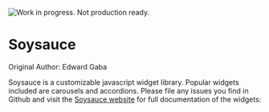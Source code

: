 ![Work in progress. Not production ready.](https://cloud.githubusercontent.com/assets/2625486/2713221/50a2200a-c4e3-11e3-9b71-64c5e7d0897f.png)

# Soysauce
Original Author: Edward Gaba

Soysauce is a customizable javascript widget library. Popular widgets included are carousels and accordions. Please file any issues you find in Github and visit the [Soysauce website](http://www.soysaucejs.com/) for full documentation of the widgets:
